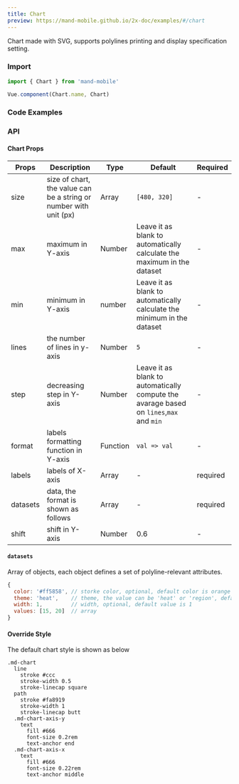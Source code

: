 ```yaml
---
title: Chart
preview: https://mand-mobile.github.io/2x-doc/examples/#/chart
---
```


Chart made with SVG, supports polylines printing and display specification setting.

### Import

```javascript
import { Chart } from 'mand-mobile'

Vue.component(Chart.name, Chart)
```

### Code Examples
<!-- DEMO -->

### API

#### Chart Props
| Props | Description | Type | Default | Required |
|----|-----|------|------|------|
| size | size of chart, the value can be a string or number with unit (px)| Array | `[480, 320]` | - |
| max | maximum in Y-axis | Number | Leave it as blank to automatically calculate the maximum in the dataset | - |
| min | minimum in Y-axis | number | Leave it as blank to automatically calculate the minimum in the dataset | - |
| lines | the number of lines in y-axis| Number | `5` | - |
| step | decreasing step in Y-axis | Number | Leave it as blank to automatically compute the avarage based on `lines`,`max` and `min`| - |
| format | labels formatting function in Y-axis | Function | `val => val` | - |
| labels | labels of X-axis | Array | - | required |
| datasets | data, the format is shown as follows | Array | - | required|
| shift | shift in Y-axis| Number | 0.6 | - |

#### `datasets`
Array of objects, each object defines a set of polyline-relevant attributes.

```javascript
{
  color: '#ff5858', // storke color, optional, default color is orange
  theme: 'heat',    // theme, the value can be 'heat' or 'region', default value is empty
  width: 1,         // width, optional, default value is 1
  values: [15, 20]  // array
}
```

#### Override Style
The default chart style is shown as below

```stylus
.md-chart
  line
    stroke #ccc
    stroke-width 0.5
    stroke-linecap square
  path
    stroke #fa8919
    stroke-width 1
    stroke-linecap butt
  .md-chart-axis-y
    text
      fill #666
      font-size 0.2rem
      text-anchor end
  .md-chart-axis-x
    text
      fill #666
      font-size 0.22rem
      text-anchor middle
```
